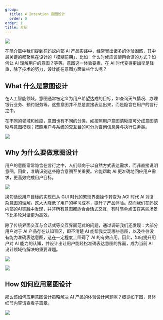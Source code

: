 ```yaml
---
group:
  title: ❤️ Intention 意图设计
  order: 0
order: 1
title: 介绍
---
```


![](https://mdn.alipayobjects.com/huamei_iwk9zp/afts/img/A*DY3oSowUuI8AAAAAAAAAAAAADgCCAQ/fmt.webp)

在简介篇中我们提到在蚂蚁内部 AI 产品实践中，经常冒出诸多的体验困惑，其中最关键的都聚焦在设计的「模糊前期」，比如：什么时候应该使用会话的方式？如何让 AI 理解用户的意图？等等。意图这一体验要素，在 AI 时代变得更加举足轻重，除了技术的努力，设计能在意图方面做些什么呢？

## What 什么是意图设计

在人工智能领域，意图通常被定义为用户希望达成的目标，如查询天气情况、办理银行业务、预约服务等。这些意图并不总是直接表达出来，而是隐含在用户的言行之中。

在不同的领域和维度，意图也有不同的分类，如按照用户意图清晰度可分成意图清晰与意图模糊；按照用户与系统的交互目的可分为咨询信息类与执行任务类。

![](https://mdn.alipayobjects.com/huamei_iwk9zp/afts/img/A*ss_NT7EEgGAAAAAAAAAAAAAADgCCAQ/original)

## Why 为什么要做意图设计

用户的意图常常隐含在言行之中，人们倾向于以自然方式表达需求，而非直接说明意图。因此，准确识别这些隐含意图至关重要。它能帮助 AI 更准确地回应用户需求，更高效完成用户目标。

![](https://mdn.alipayobjects.com/huamei_iwk9zp/afts/img/A*lWARTZdjOzkAAAAAAAAAAAAADgCCAQ/fmt.webp)

换句话说用户目标的实现已从 GUI 时代的繁琐界面操作转变为 AGI 时代 AI 对复杂意图的理解。这大大降低了用户的学习成本，提升了产品体验。然而我们在蚂蚁内部的AI实践中发现，并非所有意图都适合会话式交互，有时简单点击在某些场景下比多轮对话更为高效。

除了传统界面交互与会话式等交互界面范式的问题，通过调研我们还发现：大部分用户对于 AI 产品存在认知盲区，即不清楚 AI 能帮我实现哪些意图，以及往往没有能力准确表达意图，这在一定程度上阻碍了 AI 的有效应用。因此，如何提升用户对 AI 能力的认知，并设计出让用户能轻松准确表达意图的界面，成为当前 AI 设计领域待解决的重要课题。

![](https://mdn.alipayobjects.com/huamei_iwk9zp/afts/img/A*99HAQ6jTEOIAAAAAAAAAAAAADgCCAQ/fmt.webp)

![](https://mdn.alipayobjects.com/huamei_iwk9zp/afts/img/A*LteUT7RaGMAAAAAAAAAAAAAADgCCAQ/fmt.webp)

## How 如何应用意图设计

那么该如何应用意图设计策略解决 AI 产品的体验设计问题呢？概览如下图，具体细节内容请查看子篇章。

![](https://mdn.alipayobjects.com/huamei_iwk9zp/afts/img/A*ktkvR6RxoNIAAAAAAAAAAAAADgCCAQ/fmt.webp)

